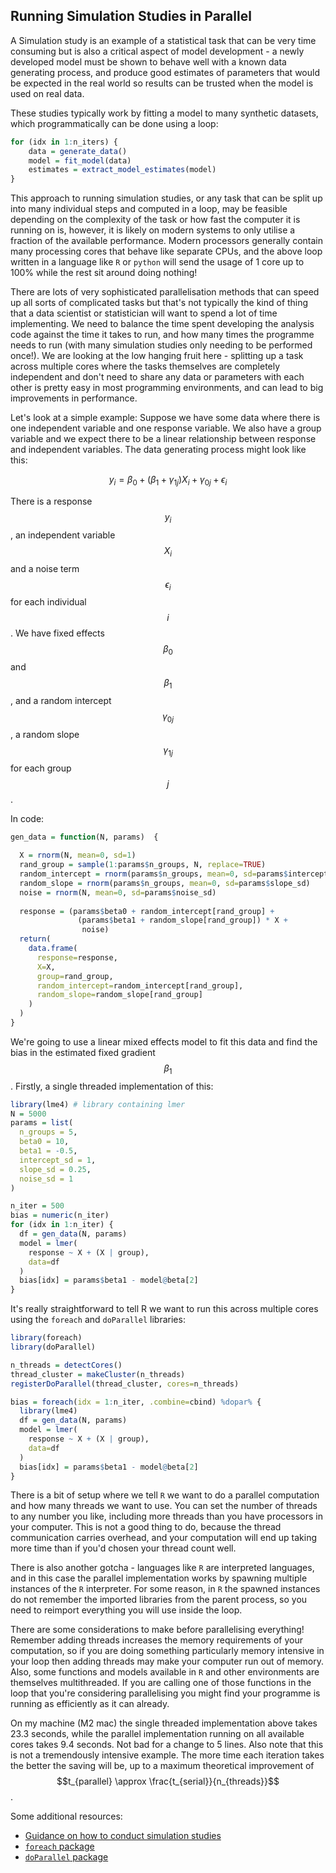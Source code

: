## Running Simulation Studies in Parallel

A Simulation study is an example of a statistical task that can be very time consuming but is also a critical aspect of model development - a newly developed model must be shown to behave well with a known data generating process, and produce good estimates of parameters that would be expected in the real world so results can be trusted when the model is used on real data.

These studies typically work by fitting a model to many synthetic datasets, which programmatically can be done using a loop:
```R
for (idx in 1:n_iters) {
	data = generate_data()
	model = fit_model(data)
	estimates = extract_model_estimates(model)
}
```
This approach to running simulation studies, or any task that can be split up into many individual steps and computed in a loop, may be feasible depending on the complexity of the task or how fast the computer it is running on is, however, it is likely on modern systems to only utilise a fraction of the available performance. Modern processors generally contain many processing cores that behave like separate CPUs, and the above loop written in a language like `R` or `python` will send the usage of 1 core up to 100% while the rest sit around doing nothing!

There are lots of very sophisticated parallelisation methods that can speed up all sorts of complicated tasks but that's not typically the kind of thing that a data scientist or statistician will want to spend a lot of time implementing. We need to balance the time spent developing the analysis code against the time it takes to run, and how many times the programme needs to run (with many simulation studies only needing to be performed once!). We are looking at the low hanging fruit here - splitting up a task across multiple cores where the tasks themselves are completely independent and don't need to share any data or parameters with each other is pretty easy in most programming environments, and can lead to big improvements in performance. 

Let's look at a simple example: Suppose we have some data where there is one independent variable and one response variable. We also have a group variable and we expect there to be a linear relationship between response and independent variables. The data generating process might look like this:

$$
y_i = \beta_0 + \left(\beta_{1} + \gamma_{1j} \right) X_i + \gamma_{0j} + \epsilon_i
$$

There is a response $$y_i$$, an independent variable $$X_i$$ and a noise term $$\epsilon_i$$ for each individual $$i$$. We have fixed effects $$\beta_0$$ and $$\beta_1$$, and a random intercept $$\gamma_{0j}$$ , a random slope $$\gamma_{1j}$$ for each group $$j$$.

In code:

```R
gen_data = function(N, params)  {
  
  X = rnorm(N, mean=0, sd=1)
  rand_group = sample(1:params$n_groups, N, replace=TRUE)
  random_intercept = rnorm(params$n_groups, mean=0, sd=params$intercept_sd)
  random_slope = rnorm(params$n_groups, mean=0, sd=params$slope_sd)
  noise = rnorm(N, mean=0, sd=params$noise_sd)
  
  response = (params$beta0 + random_intercept[rand_group] +
               (params$beta1 + random_slope[rand_group]) * X + 
                noise)
  return(
    data.frame(
      response=response,
      X=X,
      group=rand_group,
      random_intercept=random_intercept[rand_group],
      random_slope=random_slope[rand_group]
    )
  )
}
```

We're going to use a linear mixed effects model to fit this data and find the bias in the estimated fixed gradient $$\beta_1$$. Firstly, a single threaded implementation of this:

```R
library(lme4) # library containing lmer
N = 5000
params = list(
  n_groups = 5,
  beta0 = 10,
  beta1 = -0.5,
  intercept_sd = 1,
  slope_sd = 0.25,
  noise_sd = 1
)

n_iter = 500
bias = numeric(n_iter)
for (idx in 1:n_iter) {
  df = gen_data(N, params)
  model = lmer(
    response ~ X + (X | group), 
    data=df
  )
  bias[idx] = params$beta1 - model@beta[2]
}
```

It's really straightforward to tell R we want to run this across multiple cores using the `foreach` and `doParallel` libraries: 
```R
library(foreach)
library(doParallel)

n_threads = detectCores() 
thread_cluster = makeCluster(n_threads)
registerDoParallel(thread_cluster, cores=n_threads)

bias = foreach(idx = 1:n_iter, .combine=cbind) %dopar% {
  library(lme4)
  df = gen_data(N, params)
  model = lmer(
    response ~ X + (X | group), 
    data=df
  )
  bias[idx] = params$beta1 - model@beta[2]
}
```

There is a bit of setup where we tell `R` we want to do a parallel computation and how many threads we want to use. You can set the number of threads to any number you like, including more threads than you have processors in your computer. This is not a good thing to do, because the thread communication carries overhead, and your computation will end up taking  more time than if you'd chosen your thread count well.

There is also another gotcha - languages like `R` are interpreted languages, and in this case the parallel implementation works by spawning multiple instances of the `R` interpreter. For some reason, in `R` the spawned instances do not remember the imported libraries from the parent process, so you need to reimport everything you will use inside the loop. 

There are some considerations to make before parallelising everything! Remember adding threads increases the memory requirements of your computation, so if you are doing something particularly memory intensive in your loop then adding threads may make your computer run out of memory. Also, some functions and models available in `R` and other environments are themselves multithreaded. If you are calling one of those functions in the loop that you're considering parallelising you might find your programme is running as efficiently as it can already.  

On my machine (M2 mac) the single threaded implementation above takes 23.3 seconds, while the parallel implementation running on all available cores takes 9.4 seconds. Not bad for a change to 5 lines. Also note that this is not a tremendously intensive example. The more time each iteration takes the better the saving will be, up to a maximum theoretical improvement of $$t_{parallel} \approx \frac{t_{serial}}{n_{threads}}$$.

Some additional resources:
- [Guidance on how to conduct simulation studies](https://pubmed.ncbi.nlm.nih.gov/16947139/)
- [`foreach` package](https://cran.r-project.org/web/packages/foreach/index.html)
- [`doParallel` package](https://cran.r-project.org/web/packages/doParallel/index.html)

